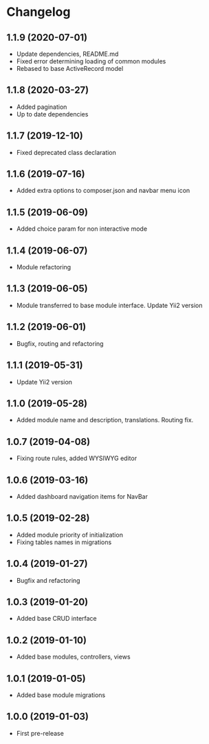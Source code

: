 Changelog
=========

## 1.1.9 (2020-07-01)
 * Update dependencies, README.md
 * Fixed error determining loading of common modules
 * Rebased to base ActiveRecord model
 
## 1.1.8 (2020-03-27)
 * Added pagination
 * Up to date dependencies
 
## 1.1.7 (2019-12-10)
 * Fixed deprecated class declaration

## 1.1.6 (2019-07-16)
 * Added extra options to composer.json and navbar menu icon

## 1.1.5 (2019-06-09)
 * Added choice param for non interactive mode
 
## 1.1.4 (2019-06-07)
 * Module refactoring
 
## 1.1.3 (2019-06-05)
 * Module transferred to base module interface. Update Yii2 version

## 1.1.2 (2019-06-01)
 * Bugfix, routing and refactoring
 
## 1.1.1 (2019-05-31)
 * Update Yii2 version

## 1.1.0 (2019-05-28)
 * Added module name and description, translations. Routing fix.
 
## 1.0.7 (2019-04-08)
 * Fixing route rules, added WYSIWYG editor
 
## 1.0.6 (2019-03-16)
 * Added dashboard navigation items for NavBar

## 1.0.5 (2019-02-28)
 * Added module priority of initialization
 * Fixing tables names in migrations
 
## 1.0.4 (2019-01-27)
 * Bugfix and refactoring

## 1.0.3 (2019-01-20)
 * Added base CRUD interface
 
## 1.0.2 (2019-01-10)
 * Added base modules, controllers, views
 
## 1.0.1 (2019-01-05)
 * Added base module migrations

## 1.0.0 (2019-01-03)
 * First pre-release